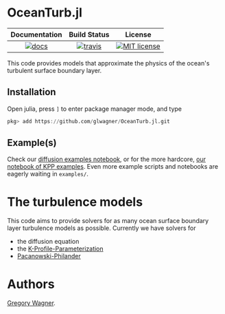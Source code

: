 # OceanTurb.jl

| **Documentation**             | **Build Status**                    | **License** |
|:-----------------------------:|:-----------------------------------:|:-----------:|
| [![docs][docs-img]][docs-url] | [![travis][travis-img]][travis-url] |[![MIT license](https://img.shields.io/badge/License-MIT-blue.svg)](https://mit-license.org/)|


This code provides models that approximate the physics of the 
ocean's turbulent surface boundary layer.

## Installation

Open julia, press `]` to enter package manager mode, and type

```julia
pkg> add https://github.com/glwagner/OceanTurb.jl.git
```

## Example(s)

Check our 
[diffusion examples notebook](https://github.com/glwagner/OceanTurb.jl/blob/master/examples/diffusion_example.ipynb), 
or for the more hardcore, 
[our notebook of KPP examples](https://github.com/glwagner/OceanTurb.jl/blob/master/examples/kpp_examples.ipynb).
Even more example scripts and notebooks are eagerly waiting in `examples/`.

# The turbulence models

This code aims to provide solvers for as many ocean surface boundary layer
turbulence models as possible.
Currently we have solvers for

* the diffusion equation
* the [K-Profile-Parameterization](https://agupubs.onlinelibrary.wiley.com/doi/abs/10.1029/94rg01872)
* [Pacanowski-Philander](https://journals.ametsoc.org/doi/abs/10.1175/1520-0485(1981)011%3C1443:POVMIN%3E2.0.CO;2)

# Authors

[Gregory Wagner](glwagner.github.io).


[docs-img]: https://img.shields.io/badge/docs-latest-blue.svg
[docs-url]: https://glwagner.github.io/OceanTurb.jl/latest/

[travis-img]: https://travis-ci.org/glwagner/OceanTurb.jl.svg?branch=master
[travis-url]: https://travis-ci.com/glwagner/OceanTurb.jl
